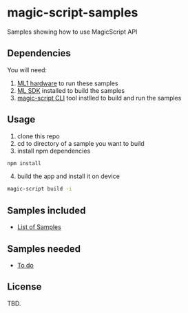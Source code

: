 # magic-script-samples

Samples showing how to use MagicScript API

## Dependencies

You will need:

1. [ML1 hardware](https://www.magicleap.com/magic-leap-one) to run these samples
2. [ML SDK](https://creator.magicleap.com/downloads/lumin-sdk/overview) installed to build the samples
3. [magic-script CLI](https://www.npmjs.com/package/magic-script) tool instlled to build and run the samples

## Usage

1. clone this repo
2. cd to directory of a sample you want to build
3. install npm dependencies

```sh
npm install
```

4. build the app and install it on device

```sh
magic-script build -i
```

## Samples included

- [List of Samples](SAMPLES.md)

## Samples needed

- [To do](TODO.md)

## License

TBD.
